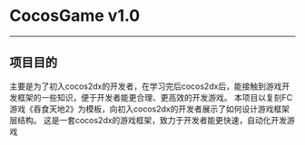 # CocosGame v1.0
---
## 项目目的
  主要是为了初入cocos2dx的开发者，在学习完后cocos2dx后，能接触到游戏开发框架的一些知识，便于开发者能更合理、更高效的开发游戏。
  本项目以复刻FC游戏《吞食天地2》为模板，向初入cocos2dx的开发者展示了如何设计游戏框架层结构。
  这是一套cocos2dx的游戏框架，致力于开发者能更快速，自动化开发游戏
